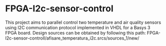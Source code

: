 # FPGA-I2c-sensor-control
This project aims to parallel control two temperature and air quality sensors using I2C communication protocol implemented  in VHDL for  a Basys 3 FPGA board.
Design sources can be obtained by following this path: FPGA-I2c-sensor-controll/afisare_temperatura_i2c.srcs/sources_1/new/
